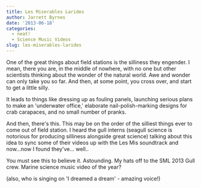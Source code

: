```yaml
---
title: Les Miserables Larides
author: Jarrett Byrnes
date: '2013-06-18'
categories:
  - neat!
  - Science Music Videos
slug: les-miserables-larides
---
```


One of the great things about field stations is the silliness they engender.  I mean, there you are, in the middle of nowhere, with no one but other scientists thinking about the wonder of the natural world.  Awe and wonder can only take you so far.  And then, at some point, you cross over, and start to get a little silly.

It leads to things like dressing up as fouling panels, launching serious plans to make an 'underwater office,' elaborate nail-polish-marking designs for crab carapaces, and no small number of pranks.

And then, there's this.  This may be on the order of the silliest things ever to come out of field station.  I heard the gull interns (seagull science is notorious for producing silliness alongside great science) talking about this idea to sync some of their videos up with the Les Mis soundtrack and now...now I found they've... well..

You must see this to believe it.  Astounding.  My hats off to the SML 2013 Gull crew.  Marine science music video of the year?

(also, who is singing on 'I dreamed a dream' - amazing voice!)
